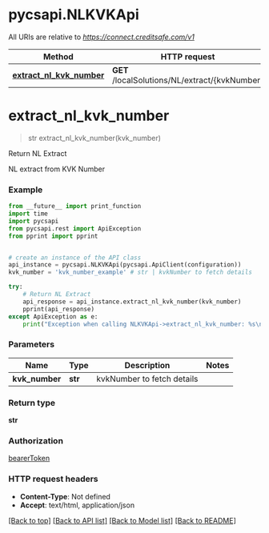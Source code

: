 # pycsapi.NLKVKApi

All URIs are relative to *https://connect.creditsafe.com/v1*

Method | HTTP request | Description
------------- | ------------- | -------------
[**extract_nl_kvk_number**](NLKVKApi.md#extract_nl_kvk_number) | **GET** /localSolutions/NL/extract/{kvkNumber} | Return NL Extract

# **extract_nl_kvk_number**
> str extract_nl_kvk_number(kvk_number)

Return NL Extract

NL extract from KVK Number

### Example
```python
from __future__ import print_function
import time
import pycsapi
from pycsapi.rest import ApiException
from pprint import pprint


# create an instance of the API class
api_instance = pycsapi.NLKVKApi(pycsapi.ApiClient(configuration))
kvk_number = 'kvk_number_example' # str | kvkNumber to fetch details

try:
    # Return NL Extract
    api_response = api_instance.extract_nl_kvk_number(kvk_number)
    pprint(api_response)
except ApiException as e:
    print("Exception when calling NLKVKApi->extract_nl_kvk_number: %s\n" % e)
```

### Parameters

Name | Type | Description  | Notes
------------- | ------------- | ------------- | -------------
 **kvk_number** | **str**| kvkNumber to fetch details | 

### Return type

**str**

### Authorization

[bearerToken](../README.md#bearerToken)

### HTTP request headers

 - **Content-Type**: Not defined
 - **Accept**: text/html, application/json

[[Back to top]](#) [[Back to API list]](../README.md#documentation-for-api-endpoints) [[Back to Model list]](../README.md#documentation-for-models) [[Back to README]](../README.md)

